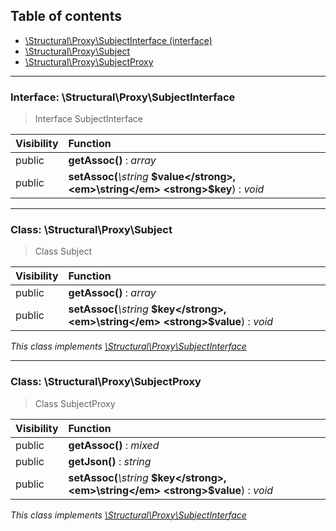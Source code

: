 ## Table of contents

- [\Structural\Proxy\SubjectInterface (interface)](#interface-structuralproxysubjectinterface)
- [\Structural\Proxy\Subject](#class-structuralproxysubject)
- [\Structural\Proxy\SubjectProxy](#class-structuralproxysubjectproxy)

<hr />

### Interface: \Structural\Proxy\SubjectInterface

> Interface SubjectInterface

| Visibility | Function |
|:-----------|:---------|
| public | <strong>getAssoc()</strong> : <em>array</em> |
| public | <strong>setAssoc(</strong><em>\string</em> <strong>$value</strong>, <em>\string</em> <strong>$key</strong>)</strong> : <em>void</em> |

<hr />

### Class: \Structural\Proxy\Subject

> Class Subject

| Visibility | Function |
|:-----------|:---------|
| public | <strong>getAssoc()</strong> : <em>array</em> |
| public | <strong>setAssoc(</strong><em>\string</em> <strong>$key</strong>, <em>\string</em> <strong>$value</strong>)</strong> : <em>void</em> |

*This class implements [\Structural\Proxy\SubjectInterface](#interface-structuralproxysubjectinterface)*

<hr />

### Class: \Structural\Proxy\SubjectProxy

> Class SubjectProxy

| Visibility | Function |
|:-----------|:---------|
| public | <strong>getAssoc()</strong> : <em>mixed</em> |
| public | <strong>getJson()</strong> : <em>string</em> |
| public | <strong>setAssoc(</strong><em>\string</em> <strong>$key</strong>, <em>\string</em> <strong>$value</strong>)</strong> : <em>void</em> |

*This class implements [\Structural\Proxy\SubjectInterface](#interface-structuralproxysubjectinterface)*

